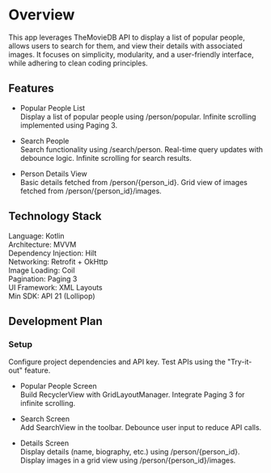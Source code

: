 # Overview
This app leverages TheMovieDB API to display a list of popular people, allows users to search for them, and view their details with associated images. It focuses on simplicity, modularity, and a user-friendly interface, while adhering to clean coding principles.

## Features
* Popular People List\
Display a list of popular people using /person/popular.
Infinite scrolling implemented using Paging 3.

* Search People\
Search functionality using /search/person.
Real-time query updates with debounce logic.
Infinite scrolling for search results.

* Person Details View\
Basic details fetched from /person/{person_id}.
Grid view of images fetched from /person/{person_id}/images.

## Technology Stack
Language: Kotlin\
Architecture: MVVM\
Dependency Injection: Hilt\
Networking: Retrofit + OkHttp\
Image Loading: Coil\
Pagination: Paging 3\
UI Framework: XML Layouts\
Min SDK: API 21 (Lollipop)

## Development Plan
### Setup
Configure project dependencies and API key.
Test APIs using the "Try-it-out" feature.

* Popular People Screen\
Build RecyclerView with GridLayoutManager.
Integrate Paging 3 for infinite scrolling.

* Search Screen\
Add SearchView in the toolbar.
Debounce user input to reduce API calls.

* Details Screen\
Display details (name, biography, etc.) using /person/{person_id}.
Display images in a grid view using /person/{person_id}/images.

